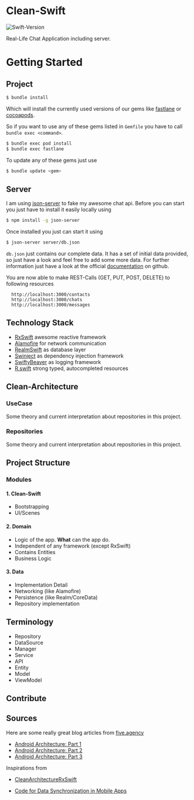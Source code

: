# Clean-Swift
![Swift-Version](https://img.shields.io/badge/Swift-3.1-Purple.svg)

Real-Life Chat Application including server.

# Getting Started

## Project

```bash
$ bundle install
```

Which will install the currently used versions of our gems like [fastlane](https://github.com/fastlane/fastlane)
or [cocoapods](https://cocoapods.org/).

So if you want to use any of these gems listed in `Gemfile` you have to call `bundle exec <command>`.

```bash
$ bundle exec pod install
$ bundle exec fastlane
```

To update any of these gems just use

```bash
$ bundle update <gem>
```

## Server

I am using [json-server](https://github.com/typicode/json-server) to fake my awesome chat api. Before you can start you
just have to install it easily locally using

 ```bash
$ npm install -g json-server
 ```

Once installed you just can start it using

```bash
$ json-server server/db.json
```

`db.json` just contains our complete data. It has a set of initial data provided, so just have a look and feel free to
add some more data. For further information just have a look at the official [documentation](https://github.com/typicode/json-server) on github.

You are now able to make REST-Calls (GET, PUT, POST, DELETE) to following resources

```
  http://localhost:3000/contacts
  http://localhost:3000/chats
  http://localhost:3000/messages
```

## Technology Stack

* [RxSwift](https://github.com/ReactiveX/RxSwift) awesome reactive framework
* [Alamofire](https://github.com/Alamofire/Alamofire) for network communication
* [RealmSwift](https://realm.io/docs/swift/latest/) as database layer
* [Swinject](https://github.com/Swinject/Swinject) as dependency injection framework
* [SwiftyBeaver](https://github.com/SwiftyBeaver/SwiftyBeaver) as logging framework
* [R.swift](https://github.com/mac-cain13/R.swift) strong typed, autocompleted resources

## Clean-Architecture

### UseCase

Some theory and current interpretation about repositories in this project.

### Repositories

Some theory and current interpretation about repositories in this project.

## Project Structure

### Modules

#### 1. Clean-Swift
* Bootstrapping
* UI/Scenes

#### 2. Domain
* Logic of the app. **What** can the app do.
* Independent of any framework (except RxSwift)
* Contains Entities
* Business Logic

#### 3. Data
* Implementation Detail
* Networking (like Alamofire)
* Persistence (like Realm/CoreData)
* Repository implementation

## Terminology

* Repository
* DataSource
* Manager
* Service
* API
* Entity
* Model
* ViewModel

## Contribute


## Sources

Here are some really great blog articles from [five.agency](http://five.agency/)
* [Android Architecture: Part 1](http://five.agency/android-architecture-part-1-every-new-beginning-is-hard/)
* [Android Architecture: Part 2](http://five.agency/android-architecture-part-2-clean-architecture/)
* [Android Architecture: Part 3](http://five.agency/android-architecture-part-3-applying-clean-architecture-android/)

Inspirations from
* [CleanArchitectureRxSwift](https://github.com/sergdort/CleanArchitectureRxSwift)

* [Code for Data Synchronization in Mobile Apps](https://de.slideshare.net/nikonelissen/appsyncorg-opensource-patterns-and-code-for-data-synchronization-in-mobile-apps)
